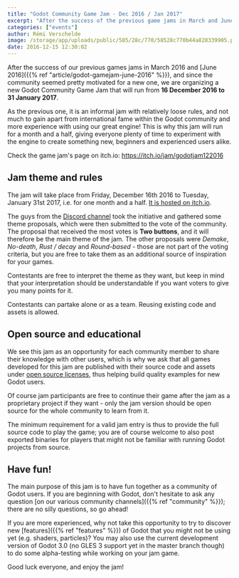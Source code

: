 ```yaml
---
title: "Godot Community Game Jam - Dec 2016 / Jan 2017"
excerpt: "After the success of the previous game jams in March and June, we launch a new community game jam for the new year, with the theme \"Two buttons\". Go to https://itch.io/jam/godotjam122016 to partake in the jam, alone or in a team with other community members!"
categories: ["events"]
author: Rémi Verschelde
image: /storage/app/uploads/public/585/28c/770/58528c770b44a828339905.png
date: 2016-12-15 12:30:02
---
```


After the success of our previous games jams in March 2016 and [June 2016]({{% ref "article/godot-gamejam-june-2016" %}}), and since the community seemed pretty motivated for a new one, we are organizing a new Godot Community Game Jam that will run from **16 December 2016 to 31 January 2017**.

As the previous one, it is an informal jam with relatively loose rules, and not much to gain apart from international fame within the Godot community and more experience with using our great engine! This is why this jam will run for a month and a half, giving everyone plenty of time to experiment with the engine to create something new, beginners and experienced users alike.

Check the game jam's page on itch.io: https://itch.io/jam/godotjam122016

## Jam theme and rules

The jam will take place from Friday, December 16th 2016 to Tuesday, January 31st 2017, i.e. for one month and a half. [It is hosted on itch.io](https://itch.io/jam/godotjam122016).

The guys from the [Discord channel](https://discord.gg/qZtf8) took the initiative and gathered some theme proposals, which were then submitted to the vote of the community. The proposal that received the most votes is **Two buttons**, and it will therefore be the main theme of the jam. The other proposals were *Demake*, *No-death*, *Rust / decay* and *Round-based* - those are not part of the voting criteria, but you are free to take them as an additional source of inspiration for your games.

Contestants are free to interpret the theme as they want, but keep in mind that your interpretation should be understandable if you want voters to give you many points for it.

Contestants can partake alone or as a team. Reusing existing code and assets is allowed.

## Open source and educational

We see this jam as an opportunity for each community member to share their knowledge with other users, which is why we ask that all games developed for this jam are published with their source code and assets under [open source licenses](http://choosealicense.org/), thus helping build quality examples for new Godot users.

Of course jam participants are free to continue their game after the jam as a proprietary project if they want - only the jam version should be open source for the whole community to learn from it.

The minimum requirement for a valid jam entry is thus to provide the full source code to play the game; you are of course welcome to also post exported binaries for players that might not be familiar with running Godot projects from source.

## Have fun!

The main purpose of this jam is to have fun together as a community of Godot users. If you are beginning with Godot, don't hesitate to ask any question [on our various community channels]({{% ref "community" %}}); there are no silly questions, so go ahead!

If you are more experienced, why not take this opportunity to try to discover new [features]({{% ref "features" %}}) of Godot that you might not be using yet (e.g. shaders, particles)? You may also use the current development version of Godot 3.0 (no GLES 3 support yet in the master branch though) to do some alpha-testing while working on your jam game.

Good luck everyone, and enjoy the jam!
